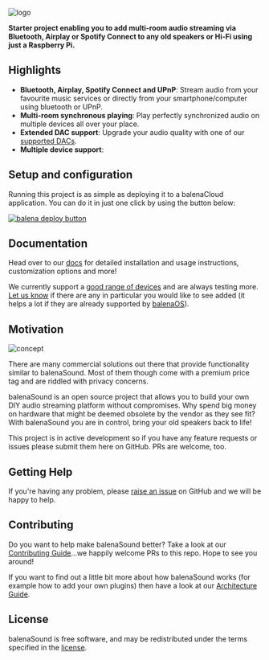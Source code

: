 ![logo](https://raw.githubusercontent.com/balena-io-projects/balena-sound/master/docs/images/balenaSound-logo.png)

**Starter project enabling you to add multi-room audio streaming via Bluetooth, Airplay or Spotify Connect to any old speakers or Hi-Fi using just a Raspberry Pi.**

## Highlights

- **Bluetooth, Airplay, Spotify Connect and UPnP**: Stream audio from your favourite music services or directly from your smartphone/computer using bluetooth or UPnP.
- **Multi-room synchronous playing**: Play perfectly synchronized audio on multiple devices all over your place.
- **Extended DAC support**: Upgrade your audio quality with one of our [supported DACs](https://sound.balenalabs.io/docs/audio-interfaces/#dac-boards).
- **Multiple device support**: 

## Setup and configuration

Running this project is as simple as deploying it to a balenaCloud application. You can do it in just one click by using the button below:

[![balena deploy button](https://balena.io/deploy.svg)](https://dashboard.balena-cloud.com/deploy?repoUrl=https://github.com/balenalabs/balena-sound&defaultDeviceType=raspberry-pi)

## Documentation

Head over to our [docs](https://sound.balenalabs.io/docs/) for detailed installation and usage instructions, customization options and more!

We currently support a [good range of devices](https://sound.balenalabs.io/docs/device-support/) and are always testing more. [Let us know](https://github.com/balenalabs/balena-sound/issues/new?assignees=&labels=enhancement&template=feature_request.md&title=) if there are any in particular you would like to see added (it helps a lot if they are already supported by [balenaOS](https://www.balena.io/os/)).

## Motivation

![concept](https://raw.githubusercontent.com/balenalabs/balena-sound/master/docs/images/sound.png)

There are many commercial solutions out there that provide functionality similar to balenaSound. Most of them though come with a premium price tag and are riddled with privacy concerns.

balenaSound is an open source project that allows you to build your own DIY audio streaming platform without compromises. Why spend big money on hardware that might be deemed obsolete by the vendor as they see fit? With balenaSound you are in control, bring your old speakers back to life!

This project is in active development so if you have any feature requests or issues please submit them here on GitHub. PRs are welcome, too.

## Getting Help

If you're having any problem, please [raise an issue](https://github.com/balenalabs/balena-sound/issues/new) on GitHub and we will be happy to help.

## Contributing

Do you want to help make balenaSound better? Take a look at our [Contributing Guide](https://sound.balenalabs.io/contributing)...we happily welcome PRs to this repo. Hope to see you around!

If you want to find out a little bit more about how balenaSound works (for example how to add your own plugins) then have a look at our [Architecture Guide](https://sound.balenalabs.io/contributing/architecture/).

## License

balenaSound is free software, and may be redistributed under the terms specified in the [license](https://github.com/balenalabs/balena-sound/blob/master/LICENSE).
